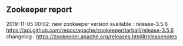 ## Zookeeper report

2019-11-05 00:02: new zookeeper version available : release-3.5.6 https://api.github.com/repos/apache/zookeeper/tarball/release-3.5.6 changelog : https://zookeeper.apache.org/releases.html#releasenotes

